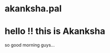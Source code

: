 # akanksha.pal
<html>
  <head>
  <body>
    <h1> hello !! this is Akanksha</h1>
    <p>
      so good morning guys...</p>
    
     
  </body>
  </head>
  </html>
  
